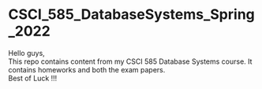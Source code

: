 # CSCI_585_DatabaseSystems_Spring_2022

Hello guys, <br>
This repo contains content from my CSCI 585 Database Systems course. It contains homeworks and both the exam papers. <br>
Best of Luck !!!
